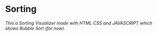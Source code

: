 # Sorting

###### This a Sorting Visualizer made with HTML CSS and JAVASCRIPT which shows Bubble Sort (for now).
